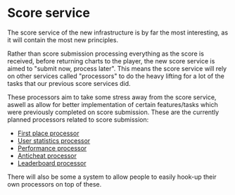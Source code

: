 # Score service

The score service of the new infrastructure is by far the most interesting, as it will contain the most new principles.

Rather than score submission processing everything as the score is received, before returning charts to the player, the new score service is aimed to "submit now, process later". This means the score service will rely on other services called "processors" to do the heavy lifting for a lot of the tasks that our previous score services did.

These processors aim to take some stress away from the score service, aswell as allow for better implementation of certain features/tasks which were previously completed on score submission. These are the currently planned processors related to score submission:

- [First place processor](../processors/first.md)
- [User statistics processor](../processors/stats.md)
- [Performance processor](../processors/performance.md)
- [Anticheat processor](../processors/anticheat.md)
- [Leaderboard processor](../processors/leaderboard.md)

There will also be some a system to allow people to easily hook-up their own processors on top of these.